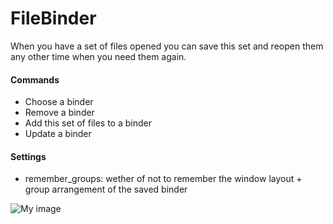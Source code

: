 FileBinder
==========
When you have a set of files opened you can save this set and reopen them any other time when you need them again.

#### Commands

- Choose a binder
- Remove a binder
- Add this set of files to a binder
- Update a binder 

#### Settings

- remember_groups: wether of not to remember the window layout + group arrangement of the saved binder

![My image](https://raw.github.com/JeroenVdb/FileBinder/master/filebinder-screenshots.png)
